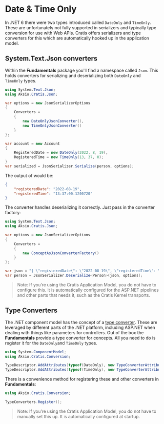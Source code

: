 # Date & Time Only

In .NET 6 there were two types introduced called `DateOnly` and `TimeOnly`.
These are unfortunately not fully supported in serializers and typically type conversion for use with
Web APIs. Cratis offers serializers and type converters for this which are automatically hooked up
in the application model.

## System.Text.Json converters

Within the **Fundamentals** package you'll find a namespace called `Json`. This holds converters for serializing and deserializing both `DateOnly` and `TimeOnly` types.

```csharp
using System.Text.Json;
using Aksio.Cratis.Json;

var options = new JsonSerializerOptions
{
    Converters =
    {
        new DateOnlyJsonConverter(),
        new TimeOnlyJsonConverter()
    }
};

var account = new Account
{
    RegisteredDate = new DateOnly(2022, 8, 19),
    RegisteredTime = new TimeOnly(13, 37, 0);
}
var serialized = JsonSerializer.Serialize(person, options);
```

The output of would be:

```json
{
    "registeredDate": "2022-08-19",
    "registeredTime": "13:37:00.1200720"
}
```

The converter handles deserializing it correctly. Just pass in the converter factory:

```csharp
using System.Text.Json;
using Aksio.Cratis.Json;

var options = new JsonSerializerOptions
{
    Converters =
    {
        new ConceptAsJsonConverterFactory()
    }
};

var json = "{ \"registeredDate\": \"2022-08-19\", \"registeredTime\": \"13:37:00.1200720\" }";
var person = JsonSerializer.Deserialize<Person>(json, options);
```

> Note: If you're using the Cratis Application Model, you do not have to configure this. It is automatically configured for the ASP.NET pipelines
> and other parts that needs it, such as the Cratis Kernel transports.

## Type Converters


The .NET component model has the concept of a [type converter](https://docs.microsoft.com/en-us/dotnet/api/system.componentmodel.typeconverter?view=net-6.0).
These are leveraged by different parts of the .NET platform, including ASP.NET when dealing with things like parameters for controllers.
Out of the box the **Fundamentals** provide a type converter for concepts. All you need to do is register it for the `DateOnly`and `TimeOnly` types.

```csharp
using System.ComponentModel;
using Aksio.Cratis.Conversion;

TypeDescriptor.AddAttributes(typeof(DateOnly), new TypeConverterAttribute(typeof(DateOnlyTypeConverter)));
TypeDescriptor.AddAttributes(typeof(TimeOnly), new TypeConverterAttribute(typeof(TimeOnlyTypeConverter)));
```

There is a convenience method for registering these and other converters in **Fundamentals**:

```csharp
using Aksio.Cratis.Conversion;

TypeConverters.Register();
```

> Note: If you're using the Cratis Application Model, you do not have to manually set this up. It is automatically configured at startup.
